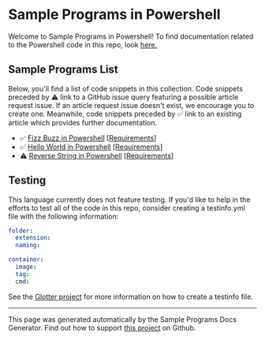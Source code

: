 # Sample Programs in Powershell

Welcome to Sample Programs in Powershell! To find documentation related to the Powershell code in this repo, look [here.](https://sample-programs.therenegadecoder.com/languages/powershell)

## Sample Programs List

Below, you'll find a list of code snippets in this collection. Code snippets preceded by :warning: link to a GitHub issue query featuring a possible article request issue. If an article request issue doesn't exist, we encourage you to create one. Meanwhile, code snippets preceded by :white_check_mark: link to an existing article which provides further documentation.

- :white_check_mark: [Fizz Buzz in Powershell](https://sample-programs.therenegadecoder.com/projects/fizz-buzz/powershell) [[Requirements](https://sample-programs.therenegadecoder.com/projects/fizz-buzz)]
- :white_check_mark: [Hello World in Powershell](https://sample-programs.therenegadecoder.com/projects/hello-world/powershell) [[Requirements](https://sample-programs.therenegadecoder.com/projects/hello-world)]
- :warning: [Reverse String in Powershell](https://github.com//TheRenegadeCoder/sample-programs-website/issues?utf8=%E2%9C%93&q=is%3Aissue+is%3Aopen+reverse+string+powershell) [[Requirements](https://sample-programs.therenegadecoder.com/projects/reverse-string)]

## Testing

This language currently does not feature testing. If you'd like to help in the efforts to test all of the code in this repo, consider creating a testinfo.yml file with the following information:

```yml
folder:
  extension:
  naming:

container:
  image:
  tag:
  cmd:
```

See the [Glotter project](https://github.com/auroq/glotter) for more information on how to create a testinfo file.

---

This page was generated automatically by the Sample Programs Docs Generator. Find out how to support [this project](https://github.com/TheRenegadeCoder/sample-programs-docs-generator) on Github.